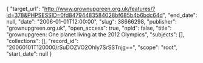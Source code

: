 {
  "target_url": "http://www.grownupgreen.org.uk/features/?id=378&PHPSESSID=0fd84794483584028bf685b4b6bdc64d", 
  "end_date": null, 
  "date": "2006-01-01T12:00:00", 
  "slug": 38666298, 
  "publisher": "grownupgreen.org.uk", 
  "open_access": true, 
  "npld": false, 
  "title": "grownupgreen: One planet living at the 2012 Olympics", 
  "subjects": [], 
  "collections": [], 
  "record_id": "20060101T120000/rSuDOZVO2OhIy7SrSSTnjg==", 
  "scope": "root", 
  "start_date": null
}

